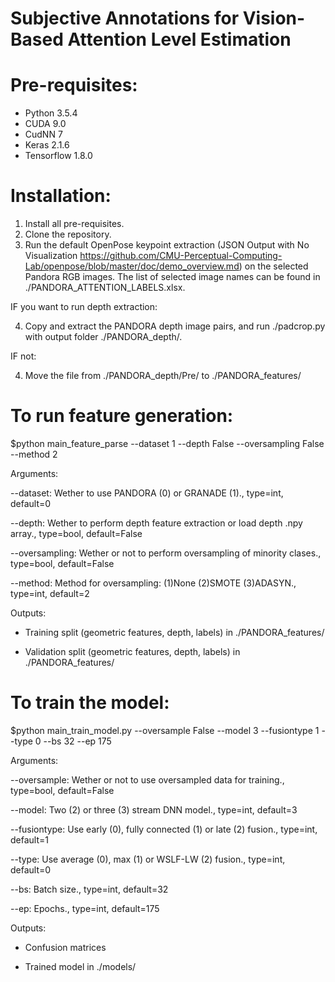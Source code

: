 # Subjective Annotations for Vision-Based Attention Level Estimation

# Pre-requisites:
  - Python 3.5.4
  - CUDA 9.0
  - CudNN 7
  - Keras 2.1.6
  - Tensorflow 1.8.0

# Installation:
1) Install all pre-requisites.
2) Clone the repository.
3) Run the default OpenPose keypoint extraction (JSON Output with No Visualization https://github.com/CMU-Perceptual-Computing-Lab/openpose/blob/master/doc/demo_overview.md) on the selected Pandora RGB images. The list of selected image names can be found in ./PANDORA_ATTENTION_LABELS.xlsx.

IF you want to run depth extraction:

4) Copy and extract the PANDORA depth image pairs, and run ./padcrop.py with output folder ./PANDORA_depth/.

IF not:

4) Move the file from ./PANDORA_depth/Pre/ to ./PANDORA_features/

# To run feature generation:
$python main_feature_parse --dataset 1 --depth False --oversampling False --method 2

Arguments: 

  --dataset: Wether to use PANDORA (0) or GRANADE (1)., type=int, default=0
  
  --depth: Wether to perform depth feature extraction or load depth .npy array., type=bool, default=False
  
  --oversampling: Wether or not to perform oversampling of minority clases., type=bool, default=False
  
  --method: Method for oversampling: (1)None (2)SMOTE (3)ADASYN., type=int, default=2
  
 Outputs:
 
  - Training split (geometric features, depth, labels) in ./PANDORA_features/
  
  - Validation split (geometric features, depth, labels) in ./PANDORA_features/
  
 # To train the model:
 $python main_train_model.py --oversample False --model 3 --fusiontype 1 --type 0 --bs 32 --ep 175
 
 Arguments:
 
  --oversample: Wether or not to use oversampled data for training., type=bool, default=False
  
  --model: Two (2) or three (3) stream DNN model.,  type=int, default=3
  
  --fusiontype: Use early (0), fully connected (1) or late (2) fusion., type=int, default=1
  
  --type: Use average (0), max (1) or WSLF-LW (2) fusion., type=int, default=0

  --bs: Batch size., type=int, default=32

  --ep: Epochs., type=int, default=175
  
  
 Outputs:
 
   - Confusion matrices
   
   - Trained model in ./models/
